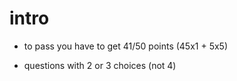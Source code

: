 # intro

- to pass you have to get 41/50 points (45x1 + 5x5)

- questions with 2 or 3 choices (not 4)

